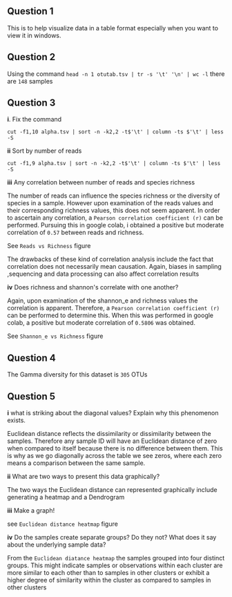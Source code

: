 ## Question 1 
This is to help visualize data in a table format especially when you want to view it in windows. 

## Question 2
Using the command `head -n 1 otutab.tsv | tr -s '\t' '\n' | wc -l` there are `148` samples

## Question 3
**i**. Fix the command

`cut -f1,10 alpha.tsv | sort -n -k2,2 -t$'\t' | column -ts $'\t' | less -S`

**ii** Sort by number of reads

`cut -f1,9 alpha.tsv | sort -n -k2,2 -t$'\t' | column -ts $'\t' | less -S`

**iii** Any correlation between number of reads and species richness

The number of reads can influence the species richness or the diversity of species in a sample. However upon examination of the reads values and their corresponding richness values, this does not seem apparent. In order to ascertain any correlation, a `Pearson correlation coefficient (r)` can be performed. Pursuing this in google colab, i obtained  a positive but moderate correlation of `0.57` between reads and richness. 

See `Reads vs Richness` figure

The drawbacks of these kind of correlation analysis include the fact that correlation does not necessarily mean causation. Again, biases in sampling ,sequencing and data processing can also affect correlation results

**iv** Does richness and shannon's correlate with one another?

Again, upon examination of the shannon_e  and richness values the correlation is apparent. Therefore, a `Pearson correlation coefficient (r)` can be performed to determine this. When this was performed in google colab, a positive but moderate correlation of `0.5806` was obtained. 

See `Shannon_e vs Richness` figure

## Question 4
The Gamma diversity for this dataset is `305` OTUs

## Question 5
**i** what is striking about the diagonal values? Explain why this phenomenon exists.

Euclidean distance reflects the dissimilarity or dissimilarity between the samples. Therefore any sample ID will have an Euclidean distance of zero when compared to itself because there is no difference between them. This is why as we go diagonally across the table we see zeros, where each zero means a comparison between the same sample.  

**ii** What are two ways to present this data graphically?

The two ways the Euclidean distance can represented graphically include generating a heatmap and a Dendrogram

**iii** Make a graph! 

see `Euclidean distance heatmap` figure

**iv** Do the samples create separate groups? Do they not? What does it say about the underlying sample data?

From the `Euclidean diatance heatmap` the samples grouped into four distinct groups. This might indicate samples or observations within each cluster are more similar to each other than to samples in other clusters or exhibit a higher degree of similarity within the cluster as compared to samples in other clusters





